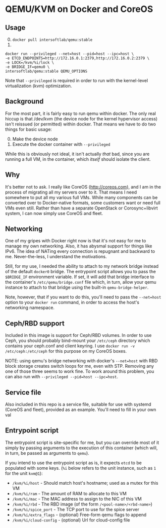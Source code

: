 # QEMU/KVM on Docker and CoreOS

## Usage

0. `docker pull intersoftlab/qemu:stable`
0. 
```
docker run --privileged --net=host --pid=host --ipc=host \
-e ETCD_ENDPOINTS=http://172.16.0.1:2379,http://172.16.0.2:2379 \
-e LOCK=/kvm/%i/lock \
-e BRIDGE_IF=qemu0 \
intersoftlab/qemu:stable QEMU_OPTIONS
```

Note that `--privileged` is required in order to run with the kernel-level virtualization (kvm) optimization.


## Background
For the most part, it is fairly easy to run qemu within docker.  The only real hiccup is that /dev/kvm (the device node for the kernel hypervisor access) isn't reissued (or permitted) within docker.  That means we have to do two things for basic usage:

0.  Make the device node
0.  Execute the docker container with `--privileged`

While this is obviously not ideal, it isn't actually _that_ bad, since you are running a full VM, in the container, which _itself_ should isolate the client.

## Why

It's better not to ask.  I really like CoreOS (http://coreos.com), and I am in the process of migrating all my servers over to it.  That means I need somewhere to put all my various full VMs.  While many components can be converted over to Docker-native formats, some customers want or need full VMs even still.  Rather than have a separate OpenStack or Corosync+libvirt system, I can now simply use CoreOS and fleet.

## Networking

One of my gripes with Docker right now is that it's not easy for me to manage my own networking.  Also, it has abysmal support for things like IPv6.  The idea of NATing every connection is repugnant and backward to me.  Never-the-less, I understand the motivations.

Still, for my use, I needed the ability to attach to my network bridge instead of the default `docker0` bridge.  The entrypoint script allows you to pass the `$BRIDGE_IF` environment variable.  If set, it will add that bridge interface to the container's `/etc/qemu/bridge.conf` file which, in turn, allow your qemu instance to attach to that bridge using the built-in `qemu-bridge-helper`.

Note, however, that if you want to do this, you'll need to pass the `--net=host` option to your `docker run` command, in order to access the host's networking namespace.

## Ceph/RBD support

Included in this image is support for Ceph/RBD volumes.  In order to use Ceph, you should probably bind-mount your `/etc/ceph` directory which contains your ceph.conf and client keyring.  I use `docker run -v /etc/ceph:/etc/ceph` for this purpose on my CoreOS boxes.

NOTE:  using qemu's bridge networking with docker's `--net=host` with RBD block storage creates switch loops for me, even with STP.  Removing any one of those three seems to work fine.  To work around this problem, you can also run with `--privileged --pid=host --ipc=host`.

## Service file

Also included in this repo is a service file, suitable for use with systemd (CoreOS and fleet), provided as an example.  You'll need to fill in your own val

## Entrypoint script

The entrypoint script is site-specific for me, but you can override most of it simply by passing arguments to the execution of this container (which will, in turn, be passed as arguments to `qemu`).

If you intend to use the entrypoint script as is, it expects `etcd` to be populated with some keys.  (`%i` below refers to the unit instance, such as `1` for the unit `kvm@1`):
  * `/kvm/%i/host` - Should match host's hostname; used as a mutex for this VM
  * `/kvm/%i/ram` - The amount of RAM to allocate to this VM
  * `/kvm/%i/mac` - The MAC address to assign to the NIC of this VM
  * `/kvm/%i/rbd` - The RBD image (of the form `/<pool-name>/<rbd-name>`)
  * `/kvm/%i/spice_port` - The TCP port to use for the spice server
  * `/kvm/%i/extra_flags` - (optional) Free-form qemu flags to append
  * `/kvm/%i/cloud-config` - (optional) Url for cloud-config file

